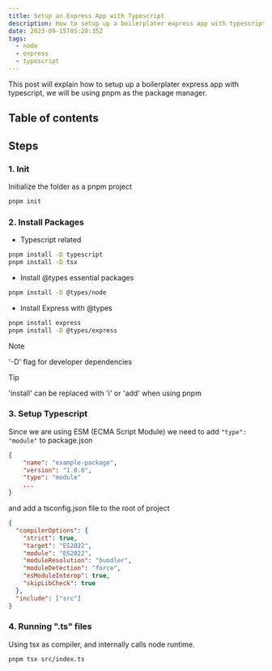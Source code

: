 ```yaml
---
title: Setup an Express App with Typescript
description: How to setup up a boilerplater express app with typescript
date: 2023-09-15T05:20:35Z
tags:
  - node
  - express
  - typescript
---
```


This post will explain how to setup up a boilerplater express app with typescript, we will be using pnpm as the package manager.

## Table of contents

## Steps

### 1. Init

Initialize the folder as a pnpm project

```bash
pnpm init
```

### 2. Install Packages

- Typescript related

```bash
pnpm install -D typescript
pnpm install -D tsx
```

- Install @types essential packages

```bash
pnpm install -D @types/node
```

- Install Express with @types

```bash
pnpm install express
pnpm install -D @types/express
```

> [!note]
> '-D' flag for developer dependencies

> [!tip]
> 'install' can be replaced with 'i' or 'add' when using pnpm

### 3. Setup Typescript

Since we are using ESM (ECMA Script Module) we need to add `"type": "module"` to package.json

```json title="package.json" {4}
{
	"name": "example-package",
	"version": "1.0.0",
	"type": "module"
	...
}
```

and add a tsconfig.json file to the root of project

```json title="tsconfig.json"
{
  "compilerOptions": {
    "strict": true,
    "target": "ES2022",
    "module": "ES2022",
    "moduleResolution": "bundler",
    "moduleDetection": "force",
    "esModuleInterop": true,
    "skipLibCheck": true
  },
  "include": ["src"]
}
```

### 4. Running ".ts" files

Using tsx as compiler, and internally calls node runtime.

```bash
pnpm tsx src/index.ts
```
